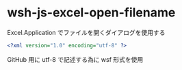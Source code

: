 # wsh-js-excel-open-filename
Excel.Application でファイルを開くダイアログを使用する
```xml
<?xml version="1.0" encoding="utf-8" ?>
```
GitHub 用に utf-8 で記述する為に wsf 形式を使用
